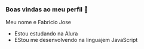 ### Boas vindas ao meu perfil 🖤

  Meu nome e Fabricio Jose 

  - Estou estudando na Alura
  - EStou me desenvolvendo na linguajem JavaScript 
